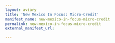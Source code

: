 ```yaml
---
layout: aviary
title: 'New Mexico In Focus: Micro-Credit'
manifest_name: new-mexico-in-focus-micro-credit
permalink: new-mexico-in-focus-micro-credit
external_manifest_url: 

---
```

<!-- Add an essay or interpretive material below this line,
using HTML or markdown.  Do not modify this file above this line -->
